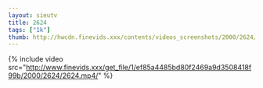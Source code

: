 ```yaml
--- 
layout: sieutv
title: 2624
tags: ["1k"]
thumb: http://hwcdn.finevids.xxx/contents/videos_screenshots/2000/2624/preview.mp4.jpg
---
```

{% include video src="http://www.finevids.xxx/get_file/1/ef85a4485bd80f2469a9d3508418f99b/2000/2624/2624.mp4/" %} 
